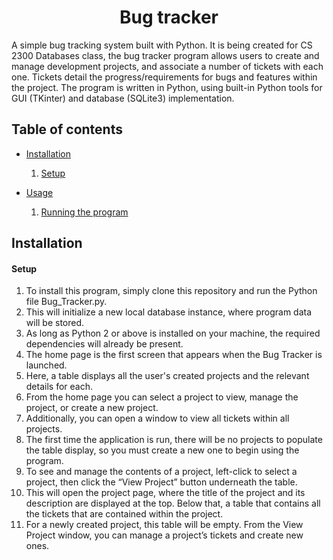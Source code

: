 <h1 align="center">Bug tracker</h1>
A simple bug tracking system built with Python. 
It is being created for CS 2300 Databases class, the bug tracker program allows users to create and manage development projects, and associate a number of tickets with each one. 
Tickets detail the progress/requirements for bugs and features within the project. 
The program is written in Python, using built-in Python tools for GUI (TKinter) and database (SQLite3) implementation.

## Table of contents

* [Installation](#installation)
    1. [Setup](#1-setup)
    
* [Usage](#usage)
    1. [Running the program](#1-ruuning-the-program) 

## Installation

#### Setup 
1. To install this program, simply clone this repository and run the Python file Bug_Tracker.py. 
2. This will initialize a new local database instance, where program data will be stored. 
3. As long as Python 2 or above is installed on your machine, the required dependencies will already be present.
4. The home page is the first screen that appears when the Bug Tracker is launched. 
5. Here, a table displays all the user's created projects and the relevant details for each. 
6. From the home page you can select a project to view, manage the project, or create a new project.
7. Additionally, you can open a window to view all tickets within all projects. 
8. The first time the application is run, there will be no projects to populate the table display, so you must create a new one to begin using the program.
9. To see and manage the contents of a project, left-click to select a project, then click the “View Project” button underneath the table. 
10. This will open the project page, where the title of the project and its description are displayed at the top. Below that, a table that contains all the tickets that are contained within the project. 
11. For a newly created project, this table will be empty. From the View Project window, you can manage a project’s tickets and create new ones.
